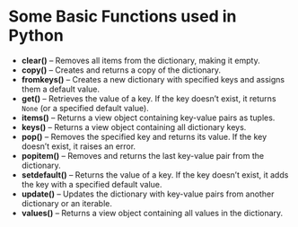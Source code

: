 # Some Basic Functions used in Python
- **clear()** – Removes all items from the dictionary, making it empty.
- **copy()** – Creates and returns a copy of the dictionary.
- **fromkeys()** – Creates a new dictionary with specified keys and assigns them a default value.
- **get()** – Retrieves the value of a key. If the key doesn’t exist, it returns `None` (or a specified default value).
- **items()** – Returns a view object containing key-value pairs as tuples.
- **keys()** – Returns a view object containing all dictionary keys.
- **pop()** – Removes the specified key and returns its value. If the key doesn’t exist, it raises an error.
- **popitem()** – Removes and returns the last key-value pair from the dictionary.
- **setdefault()** – Returns the value of a key. If the key doesn’t exist, it adds the key with a specified default value.
- **update()** – Updates the dictionary with key-value pairs from another dictionary or an iterable.
- **values()** – Returns a view object containing all values in the dictionary.